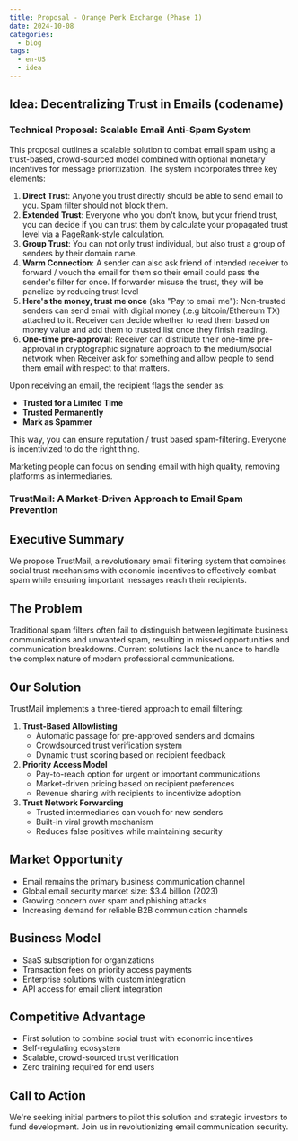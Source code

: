 ```yaml
---
title: Proposal - Orange Perk Exchange (Phase 1)
date: 2024-10-08
categories:
  - blog
tags:
  - en-US
  - idea
---
```

## Idea: Decentralizing Trust in Emails (codename)

### Technical Proposal: Scalable Email Anti-Spam System

This proposal outlines a scalable solution to combat email spam using a trust-based, crowd-sourced model combined with optional monetary incentives for message prioritization. The system incorporates three key elements:

1. **Direct Trust**: Anyone you trust directly should be able to send email to you. Spam filter should not block them. 
2. **Extended Trust**: Everyone who you don't know, but your friend trust, you can decide if you can trust them by calculate your propagated trust level via a PageRank-style calculation.
3. **Group Trust**: You can not only trust individual, but also trust a group of senders by their domain name.
4. **Warm Connection**: A sender can also ask friend of intended receiver to forward / vouch the email for them so their email could pass the sender's filter for once. If forwarder misuse the trust, they will be panelize by reducing trust level
5. **Here's the money, trust me once** (aka "Pay to email me"): Non-trusted senders can send email with digital money (.e.g bitcoin/Ethereum TX) attached to it. Receiver can decide whether to read them based on money value and add them to trusted list once they finish reading.
6. **One-time pre-approval**: Receiver can distribute their one-time pre-approval in cryptographic signature approach to the medium/social network when Receiver ask for something and allow people to send them email with respect to that matters.

Upon receiving an email, the recipient flags the sender as:

- **Trusted for a Limited Time**
- **Trusted Permanently**
- **Mark as Spammer**

This way, you can ensure reputation / trust based spam-filtering. Everyone is incentivized to do the right thing.

Marketing people can focus on sending email with high quality, removing platforms as intermediaries.



### TrustMail: A Market-Driven Approach to Email Spam Prevention

## Executive Summary

We propose TrustMail, a revolutionary email filtering system that combines social trust mechanisms with economic incentives to effectively combat spam while ensuring important messages reach their recipients.

## The Problem

Traditional spam filters often fail to distinguish between legitimate business communications and unwanted spam, resulting in missed opportunities and communication breakdowns. Current solutions lack the nuance to handle the complex nature of modern professional communications.

## Our Solution

TrustMail implements a three-tiered approach to email filtering:

1. **Trust-Based Allowlisting**
    - Automatic passage for pre-approved senders and domains
    - Crowdsourced trust verification system
    - Dynamic trust scoring based on recipient feedback
2. **Priority Access Model**
    - Pay-to-reach option for urgent or important communications
    - Market-driven pricing based on recipient preferences
    - Revenue sharing with recipients to incentivize adoption
3. **Trust Network Forwarding**
    - Trusted intermediaries can vouch for new senders
    - Built-in viral growth mechanism
    - Reduces false positives while maintaining security

## Market Opportunity

- Email remains the primary business communication channel
- Global email security market size: $3.4 billion (2023)
- Growing concern over spam and phishing attacks
- Increasing demand for reliable B2B communication channels

## Business Model

- SaaS subscription for organizations
- Transaction fees on priority access payments
- Enterprise solutions with custom integration
- API access for email client integration

## Competitive Advantage

- First solution to combine social trust with economic incentives
- Self-regulating ecosystem
- Scalable, crowd-sourced trust verification
- Zero training required for end users

## Call to Action

We're seeking initial partners to pilot this solution and strategic investors to fund development. Join us in revolutionizing email communication security.